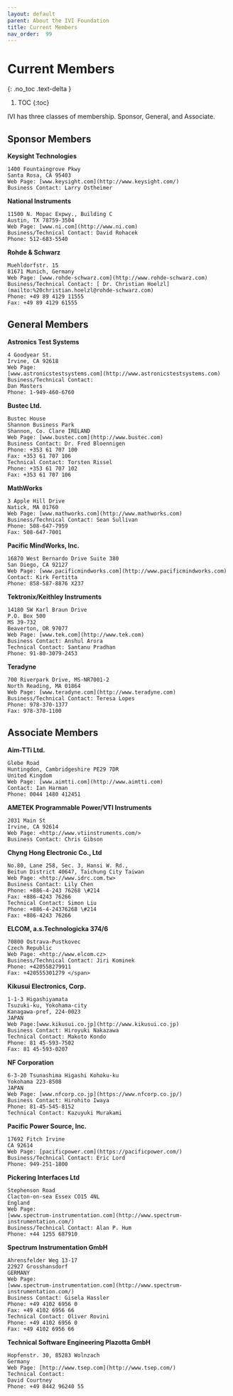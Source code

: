 ```yaml
---
layout: default
parent: About the IVI Foundation
title: Current Members
nav_order:  99
---
```


# Current Members
{: .no_toc .text-delta }

1. TOC
{:toc}

IVI has three classes of membership.  Sponsor, General, and Associate.

## Sponsor Members

**Keysight Technologies**

    1400 Fountaingrove Pkwy
    Santa Rosa, CA 95403
    Web Page: [www.keysight.com](http://www.keysight.com/)
    Business Contact: Larry Ostheimer


**National Instruments**

    11500 N. Mopac Expwy., Building C
    Austin, TX 78759-3504
    Web Page: [www.ni.com](http://www.ni.com)
    Business/Technical Contact: David Rohacek
    Phone: 512-683-5540

**Rohde & Schwarz**

    Muehldorfstr. 15
    81671 Munich, Germany
    Web Page: [www.rohde-schwarz.com](http://www.rohde-schwarz.com)
    Business/Technical Contact: [ Dr. Christian Hoelzl](mailto:%20christian.hoelzl@rohde-schwarz.com)
    Phone: +49 89 4129 11555
    Fax: +49 89 4129 61555

## General Members

**Astronics Test Systems**

    4 Goodyear St.
    Irvine, CA 92618
    Web Page:
    [www.astronicstestsystems.com](http://www.astronicstestsystems.com)
    Business/Technical Contact:
    Dan Masters
    Phone: 1-949-460-6760

**Bustec Ltd.**

    Bustec House
    Shannon Business Park
    Shannon, Co. Clare IRELAND
    Web Page: [www.bustec.com](http://www.bustec.com)
    Business Contact: Dr. Fred Bloennigen
    Phone: +353 61 707 100
    Fax: +353 61 707 106
    Technical Contact: Torsten Rissel
    Phone: +353 61 707 102
    Fax: +353 61 707 106

**MathWorks**

    3 Apple Hill Drive
    Natick, MA 01760
    Web Page: [www.mathworks.com](http://www.mathworks.com)
    Business/Technical Contact: Sean Sullivan
    Phone: 508-647-7959
    Fax: 508-647-7001

**Pacific MindWorks, Inc.**

    16870 West Bernardo Drive Suite 380
    San Diego, CA 92127
    Web Page: [www.pacificmindworks.com](http://www.pacificmindworks.com)
    Contact: Kirk Fertitta
    Phone: 858-587-8876 X237

**Tektronix/Keithley Instruments**

    14180 SW Karl Braun Drive
    P.O. Box 500
    MS 39-732
    Beaverton, OR 97077
    Web Page: [www.tek.com](http://www.tek.com)
    Business Contact: Anshul Arora
    Technical Contact: Santanu Pradhan
    Phone: 91-80-3079-2453

**Teradyne**

    700 Riverpark Drive, MS-NR7001-2
    North Reading, MA 01864
    Web Page: [www.teradyne.com](http://www.teradyne.com)
    Business/Technical Contact: Teresa Lopes
    Phone: 978-370-1377
    Fax: 978-370-1100

## Associate Members

**Aim-TTi Ltd.**

    Glebe Road
    Huntingdon, Cambridgeshire PE29 7DR
    United Kingdom
    Web Page: [www.aimtti.com](http://www.aimtti.com)
    Contact: Ian Harman
    Phone: 0044 1480 412451

**AMETEK Programmable Power/VTI Instruments**

    2031 Main St
    Irvine, CA 92614
    Web Page: <http://www.vtiinstruments.com/>
    Business Contact: Chris Gibson

**Chyng Hong Electronic Co., Ltd**

    No.80, Lane 258, Sec. 3, Hansi W. Rd.,
    Beitun District 40647, Taichung City Taiwan
    Web Page: <http://www.idrc.com.tw>
    Business Contact: Lily Chen
    Phone: +886-4-243 76268 \#214
    Fax: +886-4243 76266
    Technical Contact: Simon Liu
    Phone: +886-4-24376268 \#214
    Fax: +886-4243 76266



**ELCOM, a.s.Technologicka 374/6**

    70800 Ostrava-Pustkovec
    Czech Republic
    Web Page: <http://www.elcom.cz>
    Business/Technical Contact: Jiri Kominek
    Phone: +420558279911
    Fax: +420555301279 </span>

**Kikusui Electronics, Corp.**

    1-1-3 Higashiyamata
    Tsuzuki-ku, Yokohama-city
    Kanagawa-pref, 224-0023
    JAPAN
    Web Page:[www.kikusui.co.jp](http://www.kikusui.co.jp)
    Business Contact: Hiroyuki Nakazawa
    Technical Contact: Makoto Kondo
    Phone: 81 45-593-7502
    Fax: 81 45-593-0207

**NF Corporation**

    6-3-20 Tsunashima Higashi Kohoku-ku
    Yokohama 223-8508
    JAPAN
    Web Page: [www.nfcorp.co.jp](https://www.nfcorp.co.jp/)
    Business Contact: Hirohito Iwaya
    Phone: 81-45-545-8152
    Technical Contact: Kazuyuki Murakami

**Pacific Power Source, Inc.**

    17692 Fitch Irvine
    CA 92614
    Web Page: [pacificpower.com](https://pacificpower.com/)
    Business/Technical Contact: Eric Lord
    Phone: 949-251-1800

**Pickering Interfaces Ltd** 

    Stephenson Road
    Clacton-on-sea Essex CO15 4NL
    England
    Web Page:
    [www.spectrum-instrumentation.com](http://www.spectrum-instrumentation.com/)
    Business/Technical Contact: Alan P. Hum
    Phone: +44 1255 687910

**Spectrum Instrumentation GmbH**

    Ahrensfelder Weg 13-17
    22927 Grosshansdorf
    GERMANY
    Web Page:
    [www.spectrum-instrumentation.com](http://www.spectrum-instrumentation.com/)
    Business Contact: Gisela Hassler
    Phone: +49 4102 6956 0
    Fax: +49 4102 6956 66
    Technical Contact: Oliver Rovini
    Phone: +49 4102 6956 0
    Fax: +49 4102 6956 66

**Technical Software Engineering Plazotta GmbH**

    Hopfenstr. 30, 85283 Wolnzach
    Germany
    Web Page: [http://www.tsep.com](http://www.tsep.com/)
    Technical Contact:
    David Courtney
    Phone: +49 8442 96240 55
